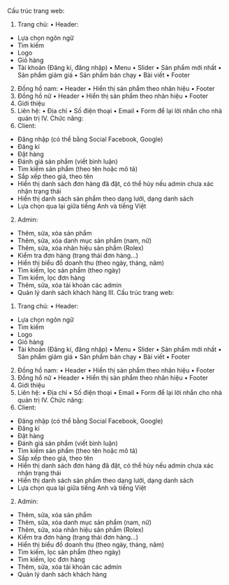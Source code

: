 Cấu trúc trang web:
1.	Trang chủ:
•	Header:
-	Lựa chọn ngôn ngữ
-	Tìm kiếm
-	Logo
-	Giỏ hàng
-	Tài khoản (Đăng kí, đăng nhập)
•	Menu
•	Slider
•	Sản phẩm mới nhất
•	Sản phẩm giảm giá
•	Sản phẩm bán chạy
•	Bài viết
•	Footer
2.	Đồng hồ nam:
•	Header
•	Hiển thị sản phẩm theo nhãn hiệu
•	Footer
3.	Đồng hồ nữ
•	Header
•	Hiển thị sản phẩm theo nhãn hiệu
•	Footer
4.	Giới thiệu
5.	Liên hệ:
•	Địa chỉ
•	Số điện thoại
•	Email
•	Form để lại lời nhắn cho nhà quản trị
IV.	Chức năng: 
1.	Client:
-	Đăng nhập (có thể bằng Social Facebook, Google)
-	Đăng kí
-	Đặt hàng
-	Đánh giá sản phẩm (viết bình luận)
-	Tìm kiếm sản phẩm (theo tên hoặc mô tả)
-	Sắp xếp theo giá, theo tên
-	Hiển thị danh sách đơn hàng đã đặt, có thể hủy nếu admin chưa xác nhận trạng thái
-	Hiển thị danh sách sản phẩm theo dạng lưới, dạng danh sách
-	Lựa chọn qua lại giữa tiếng Anh và tiếng Việt
2.	Admin:
-	Thêm, sửa, xóa sản phẩm
-	Thêm, sửa, xóa danh mục sản phẩm (nam, nữ)
-	Thêm, sửa, xóa nhãn hiệu sản phẩm (Rolex)
-	Kiểm tra đơn hàng (trạng thái đơn hàng…)
-	Hiển thị biểu đồ doanh thu (theo ngày, tháng, năm)
-	Tìm kiếm, lọc sản phẩm (theo ngày)
-	Tìm kiếm, lọc đơn hàng
-	Thêm, sửa, xóa tài khoản các admin
-	Quản lý danh sách khách hàng
III.	Cấu trúc trang web:
1.	Trang chủ:
•	Header:
-	Lựa chọn ngôn ngữ
-	Tìm kiếm
-	Logo
-	Giỏ hàng
-	Tài khoản (Đăng kí, đăng nhập)
•	Menu
•	Slider
•	Sản phẩm mới nhất
•	Sản phẩm giảm giá
•	Sản phẩm bán chạy
•	Bài viết
•	Footer
2.	Đồng hồ nam:
•	Header
•	Hiển thị sản phẩm theo nhãn hiệu
•	Footer
3.	Đồng hồ nữ
•	Header
•	Hiển thị sản phẩm theo nhãn hiệu
•	Footer
4.	Giới thiệu
5.	Liên hệ:
•	Địa chỉ
•	Số điện thoại
•	Email
•	Form để lại lời nhắn cho nhà quản trị
IV.	Chức năng: 
1.	Client:
-	Đăng nhập (có thể bằng Social Facebook, Google)
-	Đăng kí
-	Đặt hàng
-	Đánh giá sản phẩm (viết bình luận)
-	Tìm kiếm sản phẩm (theo tên hoặc mô tả)
-	Sắp xếp theo giá, theo tên
-	Hiển thị danh sách đơn hàng đã đặt, có thể hủy nếu admin chưa xác nhận trạng thái
-	Hiển thị danh sách sản phẩm theo dạng lưới, dạng danh sách
-	Lựa chọn qua lại giữa tiếng Anh và tiếng Việt
2.	Admin:
-	Thêm, sửa, xóa sản phẩm
-	Thêm, sửa, xóa danh mục sản phẩm (nam, nữ)
-	Thêm, sửa, xóa nhãn hiệu sản phẩm (Rolex)
-	Kiểm tra đơn hàng (trạng thái đơn hàng…)
-	Hiển thị biểu đồ doanh thu (theo ngày, tháng, năm)
-	Tìm kiếm, lọc sản phẩm (theo ngày)
-	Tìm kiếm, lọc đơn hàng
-	Thêm, sửa, xóa tài khoản các admin
-	Quản lý danh sách khách hàng
